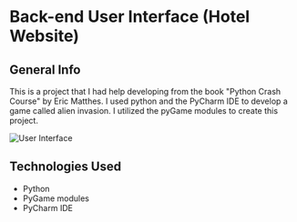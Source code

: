 # Back-end User Interface (Hotel Website)


## General Info

This is a project that I had help developing from the book "Python Crash Course" by Eric Matthes. I used python and the PyCharm IDE to develop a game called alien invasion. I utilized the pyGame modules to create this project. 

![User Interface](./READMEfiles/HotelProducts.jpg)

## Technologies Used
* Python
* PyGame modules
* PyCharm IDE
